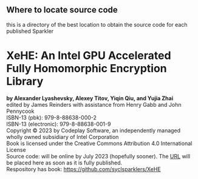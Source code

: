 ## Where to locate source code
this is a directory of the 
best location to obtain
the source code for each published Sparkler

# XeHE: An Intel GPU Accelerated Fully Homomorphic Encryption Library
**by Alexander Lyashevsky, Alexey Titov, Yiqin Qiu, and Yujia Zhai**  
edited by James Reinders with assistance from Henry Gabb and John Pennycook  
ISBN-13 (pbk): 979-8-88638-000-2  
ISBN-13 (electronic): 979-8-88638-001-9  
Copyright © 2023 by Codeplay Software, an independently managed wholly owned subsidiary of Intel Corporation  
Book is licensed under the Creative Commons Attribution 4.0 International License  
Source code: will be online by July 2023 (hopefully sooner).  The [URL](https://github.com/syclsparklers/directory/edit/main/README.md) will be placed here as soon as it is fully published.  
Respository has book: https://github.com/syclsparklers/XeHE




